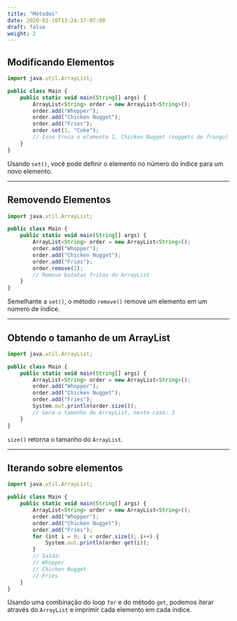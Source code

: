 ```yaml
---
title: "Métodos"
date: 2020-02-10T13:24:17-07:00
draft: false
weight: 2
---
```


## Modificando Elementos

```js javascript
import java.util.ArrayList;

public class Main {
    public static void main(String[] args) {
        ArrayList<String> order = new ArrayList<String>();
        order.add("Whopper");
        order.add("Chicken Nugget");
        order.add("Fries");
        order.set(1, "Coke");
        // Isso troca o elemento 1, Chicken Nugget (nuggets de frango) para uma Coke (Coca-Cola).
    }
}
```
Usando `set()`, você pode definir o elemento no número do índice para um novo elemento.

<hr>

## Removendo Elementos

```js javascript
import java.util.ArrayList;

public class Main {
    public static void main(String[] args) {
        ArrayList<String> order = new ArrayList<String>();
        order.add("Whopper");
        order.add("Chicken Nugget");
        order.add("Fries");
        order.remove(2);
        // Remove batatas fritas do ArrayList
    }
}
```
Semelhante a `set()`, o método `remove()` remove um elemento em um número de índice.

<hr>

## Obtendo o tamanho de um ArrayList

```js javascript
import java.util.ArrayList;

public class Main {
    public static void main(String[] args) {
        ArrayList<String> order = new ArrayList<String>();
        order.add("Whopper");
        order.add("Chicken Nugget");
        order.add("Fries");
        System.out.println(order.size());
        // Gera o tamanho do ArrayList, neste caso: 3
    }
}
```
`size()` retorna o tamanho do `ArrayList`.

<hr>

## Iterando sobre elementos

```js javascript
import java.util.ArrayList;

public class Main {
    public static void main(String[] args) {
        ArrayList<String> order = new ArrayList<String>();
        order.add("Whopper");
        order.add("Chicken Nugget");
        order.add("Fries");
        for (int i = 0; i < order.size(); i++) {
            System.out.println(order.get(i));
        }
        // Saída:
        // Whopper
        // Chicken Nugget
        // Fries
    }
}
```

Usando uma combinação do loop `for` e do método `get`, podemos iterar através do `ArrayList` e imprimir cada elemento em cada índice.
